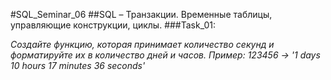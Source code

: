 #SQL_Seminar_06
##SQL – Транзакции. Временные таблицы, управляющие конструкции, циклы.
###Task_01:

*Создайте функцию, которая принимает количество секунд и форматируйте их в количество дней и часов. Пример: 123456 -> '1 days 10 hours 17 minutes 36 seconds'*
